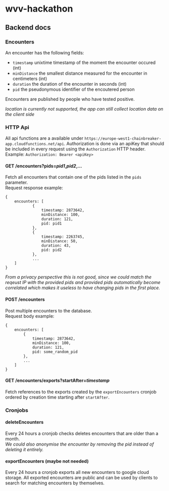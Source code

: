 # wvv-hackathon

## Backend docs

### Encounters

An encounter has the following fields:
* `timestamp` unixtime timestamp of the moment the encounter occured (int)
* `minDistance` the smallest distance measured for the encounter in centimeters (int)
* `duration` the duration of the encounter in seconds (int)
* `pid` the pseudonymous identifier of the encoutered person

Encounters are published by people who have tested positive.

*location is currently not supported, the app can still collect location data on the client side*

### HTTP Api

All api functions are a available under `https://europe-west1-chainbreaker-app.cloudfunctions.net/api`.
Authorization is done via an apiKey that should be included in every request using the `Authorization` HTTP header.  
Example: `Authorization: Bearer <apiKey>`

#### GET /encounters?pids=*pid1*,*pid2*,...
Fetch all encounters that contain one of the pids listed in the `pids` parameter.  
Request response example:
```
{
	encounters: [
			{
				timestamp: 2873642,
				minDistance: 100,
				duration: 121,
				pid: pid1
			},
			{
				timestamp: 2263745,
				minDistance: 50,
				duration: 43,
				pid: pid2
			},
			...
	]
}
```

*From a privacy perspective this is not good, since we could match the reqeust IP with the provided pids and provided pids automatically become correlated which makes it useless to have changing pids in the first place.*

#### POST /encounters
Post multiple encounters to the database.  
Request body example:
```
{
	encounters: [
		{
			timestamp: 2873642,
			minDistance: 100,
			duration: 121,
			pid: some_random_pid
		},
		...
	]
}
```

#### GET /encounters/exports?startAfter=*timestamp*
Fetch references to the exports created by the `exportEncounters` cronjob ordered by creation time starting after `startAfter`.

### Cronjobs

#### deleteEncounters
Every 24 hours a cronjob checks deletes encounters that are older than a month.  
*We could also anonymise the encounter by removing the pid instead of deleting it entirely.*

#### exportEncounters (maybe not needed)
Every 24 hours a cronjob exports all new encounters to google cloud storage. All exported encounters are public and can be used by clients to search for matching encounters by themselves.